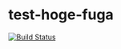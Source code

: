 # test-hoge-fuga

[![Build Status](https://86ac8bd5.ngrok.io/api/badges/eisoku9618/test-hoge-fuga/status.svg)](https://86ac8bd5.ngrok.io/eisoku9618/test-hoge-fuga)
